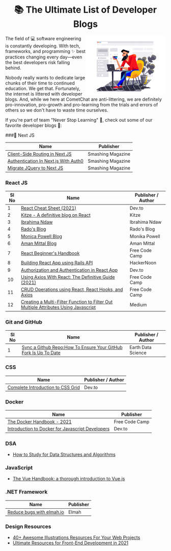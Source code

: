 
<h1 align="center">📚 The Ultimate List of Developer Blogs</h1>

<img src="https://github.com/Subhampreet/DEV-Blogs/blob/main/public/illustration_design_in_progress_tubik.png" width="50%" align="right" />

The field of 💻 software engineering is constantly developing. With tech, frameworks, and programming ✨ best practices changing every day—even the best developers risk falling behind. 

Nobody really wants to dedicate large chunks of their time to continued education. We get that. Fortunately, the internet is littered with developer blogs. And, while we here at CometChat are anti-littering, we are definitely pro-innovation, pro-growth and pro-learning from the trials and errors of others so we don't have to waste time ourselves.

If you're part of team "Never Stop Learning" 🌳, check out some of our favorite developer blogs 🎪:


###🦔 Next JS 

| Name                                                                              | Publisher                                         | 
| --------------------------------------------------------------------------------- | ---------------------------------------------------------- | 
| [Client-Side Routing in Next JS](https://www.smashingmagazine.com/2021/06/client-side-routing-next-js/) | Smashing Magazine |
| [Authentication In Next.js With Auth0](https://www.smashingmagazine.com/2021/05/implement-authentication-nextjs-auth0/) | Smashing Magazine |
| [Migrate JQuery to Next JS](https://www.smashingmagazine.com/2021/07/migrate-jquery-nextjs/) | Smashing Magazine |



### React JS

|Sl No| Name                                                                              | Publisher / Author                                         | 
|------| --------------------------------------------------------------------------------- | ---------------------------------------------------------- | 
| 1 | [React Cheat Sheet (2021)](https://dev.to/ericchapman/react-cheat-sheet-updated-may-2021-1mcd) | Dev.to |
| 2 | [Kitze - A definitive blog on React](https://kitze.io/) | Kitze |
| 3 | [Ibrahima Ndaw](https://www.ibrahima-ndaw.com/) | Ibrahima Ndaw |
| 4 | [Rado's Blog](https://blog.rstankov.com/) | Rado's Blog |
| 5 | [Monica Powell Blog](https://aboutmonica.com/writing/) | Monika Powell |
| 6 | [Aman Mittal Blog](https://amanhimself.dev/blog/) | Aman Mittal |
| 7 | [React Beginner's Handbook](https://www.freecodecamp.org/news/react-beginner-handbook/) | Free Code Camp |
| 8 | [Building React App using Rails API](https://hackernoon.com/building-a-react-app-with-rails-api-nv7537w1) | HackerNoon |
| 9 | [Authorization and Authentication in React App](https://dev.to/aspittel/build-a-react-app-with-authorization-and-authentication-1mha) | Dev.to |
| 10 | [Using Axios With React: The Definitive Guide (2021)](https://www.freecodecamp.org/news/how-to-use-axios-with-react/) | Free Code Camp |
| 11 | [CRUD Operations using React, React Hooks, and Axios](https://www.freecodecamp.org/news/how-to-perform-crud-operations-using-react/) | Free Code Camp |
| 12 | [Creating a Multi-Filter Function to Filter Out Multiple Attributes Using Javascript](https://betterprogramming.pub/creating-a-multi-filter-function-to-filter-out-multiple-attributes-javascript-react-rails-5aad8e272142) | Medium |


### Git and GitHub

|Sl No| Name                                                                              | Publisher / Author                                         | 
|-----| --------------------------------------------------------------------------------- | ---------------------------------------------------------- | 
| 1 | [Sync a Github Repo:How To Ensure Your GitHub Fork Is Up To Date](https://www.earthdatascience.org/courses/intro-to-earth-data-science/git-github/github-collaboration/update-github-repositories-with-changes-by-others/) | Earth Data Science |

### CSS

| Name                                                                              | Publisher / Author                                         | 
| --------------------------------------------------------------------------------- | ---------------------------------------------------------- | 
| [Complete Introduction to CSS Grid](https://dev.to/cenacr007_harsh/complete-introduction-to-css-grid-2ffh) | Dev.to |

### Docker

| Name                                                                              | Publisher                                         | 
| --------------------------------------------------------------------------------- | ---------------------------------------------------------- | 
| [The Docker Handbook - 2021](https://www-freecodecamp-org.cdn.ampproject.org/c/s/www.freecodecamp.org/news/the-docker-handbook/amp/) | Free Code Camp |
| [Introduction to Docker for Javascript Developers](https://dev.to/alexeagleson/docker-for-javascript-developers-41me) | Dev.to |


### DSA

- [How to Study for Data Structures and Algorithms](https://medium.com/swlh/how-to-study-for-data-structures-and-algorithms-interviews-at-faang-65043e00b5df)

### JavaScript

- [The Vue Handbook: a thorough introduction to Vue.js](https://www.freecodecamp.org/news/the-vue-handbook-a-thorough-introduction-to-vue-js-1e86835d8446/)

### .NET Framework

| Name                                                                              | Publisher                                         | 
| --------------------------------------------------------------------------------- | ---------------------------------------------------------- | 
| [Reduce bugs with elmah.io](https://blog.elmah.io/) | Elmah |


### Design Resources
- [40+ Awesome Illustrations Resources For Your Web Projects](https://dev.to/kiranrajvjd/40-awesome-illustrations-resources-for-your-web-projects-2fea)
- [Ultimate Resources for Front-End Development in 2021 ](https://dev.to/rahxuls/free-ultimate-resources-for-front-end-development-in-2021-giveaway-3838)




